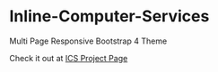# Inline-Computer-Services
Multi Page Responsive Bootstrap 4 Theme

Check it out at [ICS Project Page](https://cosmin-web-ux.github.io/Inline-Computer-Services/.)
